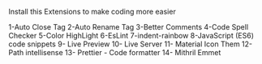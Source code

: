 Install this Extensions to make coding more easier

1-Auto Close Tag
2-Auto Rename Tag
3-Better Comments
4-Code Spell Checker
5-Color HighLight
6-EsLint
7-indent-rainbow
8-JavaScript (ES6) code snippets
9- Live Preview 
10- Live Server
11- Material Icon Them
12- Path intellisense
13- Prettier - Code formatter
14- Mithril Emmet